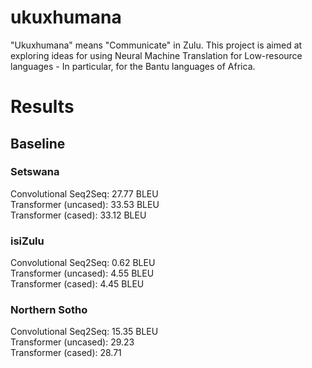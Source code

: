 # ukuxhumana

"Ukuxhumana" means "Communicate" in Zulu. This project is aimed at exploring ideas for using Neural Machine Translation for Low-resource languages - In particular, for the Bantu languages of Africa.

# Results
## Baseline 
### Setswana
Convolutional Seq2Seq: 27.77 BLEU <br />
Transformer (uncased): 33.53 BLEU <br />
Transformer (cased): 33.12 BLEU <br />

### isiZulu
Convolutional Seq2Seq: 0.62 BLEU <br />
Transformer (uncased): 4.55 BLEU <br />
Transformer (cased): 4.45 BLEU <br />

### Northern Sotho
Convolutional Seq2Seq: 15.35 BLEU <br />
Transformer (uncased): 29.23 <br />
Transformer (cased): 28.71<br />
